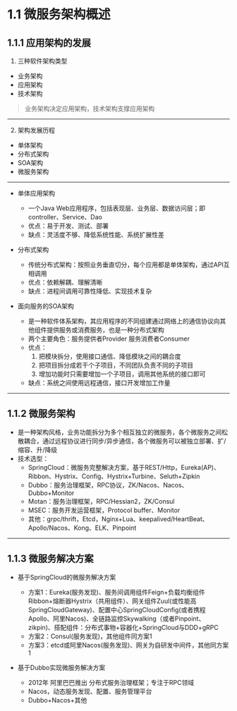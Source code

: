 # 1.1 微服务架构概述

## 1.1.1 应用架构的发展

1. 三种软件架构类型
  - 业务架构
  - 应用架构
  - 技术架构

> 业务架构决定应用架构，技术架构支撑应用架构

---

2. 架构发展历程
 - 单体架构
 - 分布式架构
 - SOA架构
 - 微服务架构

---

- 单体应用架构
  - 一个Java Web应用程序，包括表现层、业务层、数据访问层；即controller、Service、Dao
  - 优点：易于开发、测试、部署
  - 缺点：灵活度不够、降低系统性能、系统扩展性差


- 分布式架构
  - 传统分布式架构：按照业务垂直切分，每个应用都是单体架构，通过API互相调用
  - 优点：依赖解耦、理解清晰
  - 缺点：进程间调用可靠性降低、实现技术复杂


- 面向服务的SOA架构
  - 是一种软件体系架构，其应用程序的不同组建通过网络上的通信协议向其他组件提供服务或消费服务，也是一种分布式架构
  - 两个主要角色：服务提供者Provider 服务消费者Consumer
  - 优点：
     1. 把模块拆分，使用接口通信、降低模块之间的耦合度
     2. 把项目拆分成若干个子项目，不同团队负责不同的子项目
     3. 增加功能时只需要增加一个子项目，调用其他系统的接口即可
  - 缺点：系统之间使用远程通信，接口开发增加工作量

***

## 1.1.2 微服务架构

- 是一种架构风格，业务功能拆分为多个相互独立的微服务，各个微服务之间松散耦合，通过远程协议进行同步/异步通信，各个微服务可以被独立部署、扩/缩容、升/降级
- 技术选型：
  - SpringCloud：微服务完整解决方案，基于REST/Http，Eureka(AP)、Ribbon、Hystrix、Config、Hystrix+Turbine、Seluth+Zipkin
  - Dubbo：服务治理框架，RPC协议，ZK/Nacos、Nacos、Dubbo+Monitor
  - Motan：服务治理框架，RPC/Hessian2，ZK/Consul
  - MSEC：服务开发运营框架，Protocol buffer、Monitor
  - 其他：grpc/thrift，Etcd，Nginx+Lua、keepalived/HeartBeat、Apollo/Nacos、Kong、ELK、Pinpoint

***

## 1.1.3 微服务解决方案

- 基于SpringCloud的微服务解决方案
  - 方案1：Eureka(服务发现)、服务间调用组件Feign+负载均衡组件Ribbon+熔断器Hystrix（共用组件）、网关组件Zuul(或性能高SpringCloudGateway)、配置中心SpringCloudConfig(或者携程Apollo、阿里Nacos)、全链路监控Skywalking（或者Pinpoint、zikpin)、搭配组件：分布式事物+容器化+SpringCloud与DDD+gRPC
  - 方案2：Consul(服务发现)，其他组件同方案1
  - 方案3：etcd或阿里Nacos(服务发现)、网关为自研发中间件，其他同方案1

- 基于Dubbo实现微服务解决方案
  - 2012年 阿里巴巴推出 分布式服务治理框架；专注于RPC领域
  - Nacos，动态服务发现、配置、服务管理平台
  -  Dubbo+Nacos+其他

